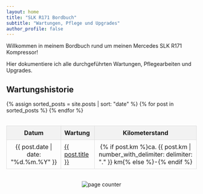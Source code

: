 ```yaml
---
layout: home
title: "SLK R171 Bordbuch"
subtitle: "Wartungen, Pflege und Upgrades"
author_profile: false
---
```


<style>
  table {
    width: 100%;
    border-collapse: collapse;
    margin-top: 2rem;
  }
  th, td {
    border: 1px solid #ddd;
    padding: 8px;
    text-align: center;
  }
  th {
    background-color: #f2f2f2;
  }
  tr:hover {
    background-color: #f9f9f9;
  }
  /* Wartung (zweite Spalte) linksbündig */
  td:nth-child(2), th:nth-child(2) {
    text-align: left;
  }
</style>


Willkommen in meinem Bordbuch rund um meinen Mercedes SLK R171 Kompressor!

Hier dokumentiere ich alle durchgeführten Wartungen, Pflegearbeiten und Upgrades.

## Wartungshistorie

<table>
  <thead>
    <tr>
      <th>Datum</th>
      <th>Wartung</th>
      <th>Kilometerstand</th>
    </tr>
  </thead>
  <tbody>
    {% assign sorted_posts = site.posts | sort: "date" %}
    {% for post in sorted_posts %}
    <tr>
      <td>{{ post.date | date: "%d.%m.%Y" }}</td>
      <td><a href="{{ site.baseurl }}{{ post.url }}">{{ post.title }}</a></td>
      <td>{% if post.km %}ca. {{ post.km | number_with_delimiter: delimiter: "." }} km{% else %}-{% endif %}</td>
    </tr>
    {% endfor %}
  </tbody>
</table>
<div style="text-align: center; margin-top: 2rem;">
  <img src="https://hitwebcounter.com/counter/counter.php?page=1234567&style=0006&nbdigits=5&type=page&initCount=0" title="Page View Counter" Alt="page counter" border="0" />
</div>

